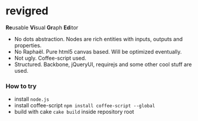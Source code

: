 revigred
========

**Re**usable **Vi**sual **Gr**aph **Ed**itor

 - No dots abstraction. Nodes are rich entities with inputs, outputs and properties.
 - No Raphaël. Pure html5 canvas based. Will be optimized eventually.
 - Not ugly. Coffee-script used.
 - Structured. Backbone, jQueryUI, requirejs and some other cool stuff are used.

### How to try

 - install `node.js`
 - install coffee-script `npm install coffee-script --global`
 - build with cake `cake build` inside repository root